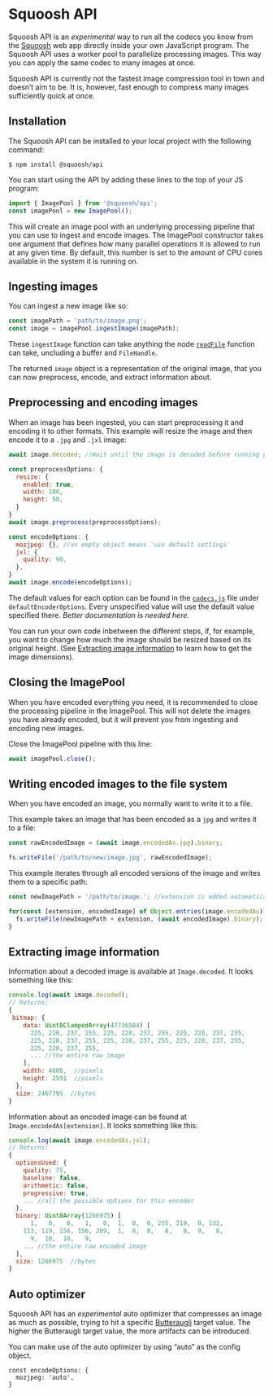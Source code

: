 # Squoosh API

Squoosh API is an _experimental_ way to run all the codecs you know from the [Squoosh] web app directly inside your own JavaScript program. The Squoosh API uses a worker pool to parallelize processing images. This way you can apply the same codec to many images at once.

Squoosh API is currently not the fastest image compression tool in town and doesn’t aim to be. It is, however, fast enough to compress many images sufficiently quick at once.

## Installation

The Squoosh API can be installed to your local project with the following command:

```
$ npm install @squoosh/api
```

You can start using the API by adding these lines to the top of your JS program:

```js
import { ImagePool } from '@squoosh/api';
const imagePool = new ImagePool();
```

This will create an image pool with an underlying processing pipeline that you can use to ingest and encode images. The ImagePool constructor takes one argument that defines how many parallel operations it is allowed to run at any given time. By default, this number is set to the amount of CPU cores available in the system it is running on.

## Ingesting images

You can ingest a new image like so:

```js
const imagePath = 'path/to/image.png';
const image = imagePool.ingestImage(imagePath);
```

These `ingestImage` function can take anything the node [`readFile`][readFile] function can take, uncluding a buffer and `FileHandle`.

The returned `image` object is a representation of the original image, that you can now preprocess, encode, and extract information about.

## Preprocessing and encoding images

When an image has been ingested, you can start preprocessing it and encoding it to other formats. This example will resize the image and then encode it to a `.jpg` and `.jxl` image:

```js
await image.decoded; //Wait until the image is decoded before running preprocessors

const preprocessOptions: {
  resize: {
    enabled: true,
    width: 100,
    height: 50,
  }
}
await image.preprocess(preprocessOptions);

const encodeOptions: {
  mozjpeg: {}, //an empty object means 'use default settings'
  jxl: {
    quality: 90,
  },
}
await image.encode(encodeOptions);

```

The default values for each option can be found in the [`codecs.js`][codecs.js] file under `defaultEncoderOptions`. Every unspecified value will use the default value specified there. _Better documentation is needed here._

You can run your own code inbetween the different steps, if, for example, you want to change how much the image should be resized based on its original height. (See [Extracting image information](#extracting-image-information) to learn how to get the image dimensions).

## Closing the ImagePool

When you have encoded everything you need, it is recommended to close the processing pipeline in the ImagePool. This will not delete the images you have already encoded, but it will prevent you from ingesting and encoding new images.

Close the ImagePool pipeline with this line:

```js
await imagePool.close();
```

## Writing encoded images to the file system

When you have encoded an image, you normally want to write it to a file.

This example takes an image that has been encoded as a `jpg` and writes it to a file:

```js
const rawEncodedImage = (await image.encodedAs.jpg).binary;

fs.writeFile('/path/to/new/image.jpg', rawEncodedImage);
```

This example iterates through all encoded versions of the image and writes them to a specific path:

```js
const newImagePath = '/path/to/image.'; //extension is added automatically

for(const [extension, encodedImage] of Object.entries(image.encodedAs)){
  fs.writeFile(newImagePath + extension, (await encodedImage).binary);
}
```


## Extracting image information

Information about a decoded image is available at `Image.decoded`. It looks something like this:

```js
console.log(await image.decoded);
// Returns:
{
 bitmap: {
    data: Uint8ClampedArray(47736584) [
      225, 228, 237, 255, 225, 228, 237, 255, 225, 228, 237, 255,
      225, 228, 237, 255, 225, 228, 237, 255, 225, 228, 237, 255,
      225, 228, 237, 255,
      ... //the entire raw image
    ],
    width: 4606,  //pixels
    height: 2591  //pixels
  },
  size: 2467795  //bytes
}
```

Information about an encoded image can be found at `Image.encodedAs[extension]`. It looks something like this:


```js
console.log(await image.encodedAs.jxl);
// Returns:
{
  optionsUsed: {
    quality: 75,
    baseline: false,
    arithmetic: false,
    progressive: true,
    ... //all the possible options for this encoder
  },
  binary: Uint8Array(1266975) [
      1,   0,   0,   1,   0,  1,  0,  0, 255, 219,  0, 132,
    113, 119, 156, 156, 209,  1,  8,  8,   8,   8,  9,   8,
      9,  10,  10,   9,
    ... //the entire raw encoded image
  ],
  size: 1266975  //bytes
}
```

## Auto optimizer

Squoosh API has an _experimental_ auto optimizer that compresses an image as much as possible, trying to hit a specific [Butteraugli] target value. The higher the Butteraugli target value, the more artifacts can be introduced.

You can make use of the auto optimizer by using “auto” as the config object.

```
const encodeOptions: {
  mozjpeg: 'auto',
}
```

[squoosh]: https://squoosh.app
[codecs.js]: https://github.com/GoogleChromeLabs/squoosh/blob/dev/cli/src/codecs.js
[butteraugli]: https://github.com/google/butteraugli
[readFile]: https://nodejs.org/api/fs.html#fs_fspromises_readfile_path_options

